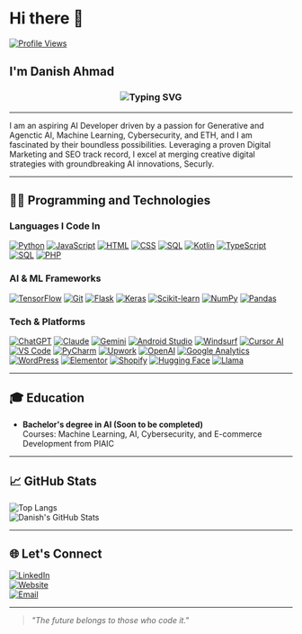 # Hi there 👋  
[![Profile Views](https://komarev.com/ghpvc/?username=danish-ahmad-ai&color=blue)](https://github.com/danish-ahmad-ai)

## I'm Danish Ahmad

<div align="center">
  <h3>
    <img src="https://readme-typing-svg.herokuapp.com?font=Fira+Code&size=24&pause=1000&color=00FF7F&center=true&vCenter=true&width=650&lines=Top-Rated+Digital+Marketer+%26+SEO+Expert;Future-Ready+AI+Developer+%F0%9F%9A%80;Cybersecurity+Enthusiast+%26+ETH+in+Training%F0%9F%94%90;Let's+Code+%26+Create+the+Future." alt="Typing SVG" />
  </h3>
</div>

---

I am an aspiring AI Developer driven by a passion for Generative and Agenctic AI, Machine Learning, Cybersecurity, and ETH, and I am fascinated by their boundless possibilities. Leveraging a proven Digital Marketing and SEO track record, I excel at merging creative digital strategies with groundbreaking AI innovations, Securly.

---

## 👨‍💻 Programming and Technologies

### **Languages I Code In**
<a href="https://www.python.org" target="_blank">![Python](https://img.shields.io/badge/-Python-4B8BBE?logo=python&logoColor=white&style=flat-square)</a> <a href="https://developer.mozilla.org/en-US/docs/Web/JavaScript" target="_blank">![JavaScript](https://img.shields.io/badge/-JavaScript-F7E018?logo=javascript&logoColor=black&style=flat-square)</a> <a href="https://www.w3.org/html/" target="_blank">![HTML](https://img.shields.io/badge/-HTML-E34F26?logo=html5&logoColor=white&style=flat-square)</a> <a href="https://www.w3.org/Style/CSS/" target="_blank">![CSS](https://img.shields.io/badge/-CSS-1572B6?logo=css3&logoColor=white&style=flat-square)</a> <a href="https://www.mysql.com" target="_blank">![SQL](https://img.shields.io/badge/-SQL-336791?logo=mysql&logoColor=white&style=flat-square)</a> <a href="https://kotlinlang.org" target="_blank">![Kotlin](https://img.shields.io/badge/-Kotlin-0095D5?logo=kotlin&logoColor=white&style=flat-square)</a> <a href="https://www.typescriptlang.org" target="_blank">![TypeScript](https://img.shields.io/badge/-TypeScript-3178C6?logo=typescript&logoColor=white&style=flat-square)</a> <a href="https://www.mysql.com" target="_blank">![SQL](https://img.shields.io/badge/-SQL-336791?logo=mysql&logoColor=white&style=flat-square)</a> <a href="https://www.php.net" target="_blank">![PHP](https://img.shields.io/badge/-PHP-777BB4?logo=php&logoColor=white&style=flat-square)</a>

### **AI & ML Frameworks**
<a href="https://www.tensorflow.org" target="_blank">![TensorFlow](https://img.shields.io/badge/-TensorFlow-FF6F00?logo=tensorflow&logoColor=white&style=flat-square)</a> <a href="https://git-scm.com" target="_blank">![Git](https://img.shields.io/badge/-Git-F05032?logo=git&logoColor=white&style=flat-square)</a> <a href="https://flask.palletsprojects.com" target="_blank">![Flask](https://img.shields.io/badge/-Flask-000000?logo=flask&logoColor=white&style=flat-square)</a> <a href="https://keras.io" target="_blank">![Keras](https://img.shields.io/badge/-Keras-D00000?logo=keras&logoColor=white&style=flat-square)</a> <a href="https://scikit-learn.org" target="_blank">![Scikit-learn](https://img.shields.io/badge/-Scikit--learn-F7931E?logo=scikit-learn&logoColor=white&style=flat-square)</a> <a href="https://numpy.org" target="_blank">![NumPy](https://img.shields.io/badge/-NumPy-013243?logo=numpy&logoColor=white&style=flat-square)</a> <a href="https://pandas.pydata.org" target="_blank">![Pandas](https://img.shields.io/badge/-Pandas-150458?logo=pandas&logoColor=white&style=flat-square)</a>

### Tech & Platforms

<a href="https://chat.openai.com" target="_blank">![ChatGPT](https://img.shields.io/badge/-ChatGPT-4E8DFF?logo=openai&logoColor=white&style=flat-square)</a> <a href="https://www.anthropic.com/index/claude" target="_blank">![Claude](https://img.shields.io/badge/-Claude-008080?logo=anthropic&logoColor=white&style=flat-square)</a> <a href="https://workspace.google.com/products/gemini/" target="_blank">![Gemini](https://img.shields.io/badge/-Gemini-0F9D58?logo=google&logoColor=white&style=flat-square)</a> <a href="https://developer.android.com/studio" target="_blank">![Android Studio](https://img.shields.io/badge/-Android%20Studio-3DDC84?logo=android-studio&logoColor=white&style=flat-square)</a> <a href="https://codeium.com/windsurf" target="_blank">![Windsurf](https://img.shields.io/badge/-Windsurf-DAA520?logo=python&logoColor=white&style=flat-square)</a> <a href="https://www.cursor.com/" target="_blank">![Cursor AI](https://img.shields.io/badge/-Cursor%20AI-000000?logo=cursor&logoColor=white&style=flat-square)</a> <a href="https://code.visualstudio.com/" target="_blank">![VS Code](https://img.shields.io/badge/-VS%20Code-007ACC?logo=visual-studio-code&logoColor=white&style=flat-square)</a> <a href="https://www.jetbrains.com/pycharm/" target="_blank">![PyCharm](https://img.shields.io/badge/-PyCharm-000000?logo=pycharm&logoColor=white&style=flat-square)</a> <a href="https://www.upwork.com/freelancers/~01b3efdafc36974754" target="_blank">![Upwork](https://img.shields.io/badge/-Upwork-4CAF50?logo=upwork&logoColor=white&style=flat-square)</a> <a href="https://platform.openai.com" target="_blank">![OpenAI](https://img.shields.io/badge/-OpenAI-412991?logo=openai&logoColor=white&style=flat-square)</a> <a href="https://analytics.google.com" target="_blank">![Google Analytics](https://img.shields.io/badge/-Google%20Analytics-E37400?logo=google-analytics&logoColor=white&style=flat-square)</a> <a href="https://wordpress.org" target="_blank">![WordPress](https://img.shields.io/badge/-WordPress-21759B?logo=wordpress&logoColor=white&style=flat-square)</a> <a href="https://elementor.com" target="_blank">![Elementor](https://img.shields.io/badge/-Elementor-CF245A?logo=elementor&logoColor=white&style=flat-square)</a> <a href="https://www.shopify.com" target="_blank">![Shopify](https://img.shields.io/badge/-Shopify-95BF47?logo=shopify&logoColor=white&style=flat-square)</a> <a href="https://huggingface.co" target="_blank">![Hugging Face](https://img.shields.io/badge/-Hugging%20Face-FFD700?logo=huggingface&logoColor=black&style=flat-square)</a> <a href="https://llama.ai" target="_blank">![Llama](https://img.shields.io/badge/-Llama-FF4500?logo=meta&logoColor=white&style=flat-square)</a>

---

## 🎓 Education  
- **Bachelor's degree in AI (Soon to be completed)**  
  Courses: Machine Learning, AI, Cybersecurity, and E-commerce Development from PIAIC  

---

## 📈 GitHub Stats
![Top Langs](https://github-readme-stats.vercel.app/api/top-langs/?username=danish-ahmad-ai&layout=compact&theme=gruvbox)  
![Danish's GitHub Stats](https://github-readme-stats.vercel.app/api?username=danish-ahmad-ai&show_icons=true&theme=radical)

---

## 🌐 Let's Connect

[![LinkedIn](https://img.shields.io/badge/-LinkedIn-0A66C2?logo=linkedin&logoColor=white&style=flat-square)](http://www.linkedin.com/in/danish-ahmad-digital-marketer)  
[![Website](https://img.shields.io/badge/-Website-FF5722?logo=google-chrome&logoColor=white&style=flat-square)](https://danishahmad.xyz)  
[![Email](https://img.shields.io/badge/-Email-D14836?logo=gmail&logoColor=white&style=flat-square)](mailto:mrdanishkhb@gmail.com)

---

> *"The future belongs to those who code it."*
